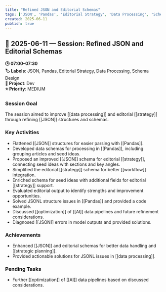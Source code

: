 ```yaml
---
title: "Refined JSON and Editorial Schemas"
tags: ['JSON', 'Pandas', 'Editorial Strategy', 'Data Processing', 'Schema Design']
created: 2025-06-11
publish: true
---
```


## 📅 2025-06-11 — Session: Refined JSON and Editorial Schemas

**🕒 07:00–07:30**  
**🏷️ Labels**: JSON, Pandas, Editorial Strategy, Data Processing, Schema Design  
**📂 Project**: Dev  
**⭐ Priority**: MEDIUM  


### Session Goal
The session aimed to improve [[data processing]] and editorial [[strategy]] through refining [[JSON]] structures and schemas.

### Key Activities
- Flattened [[JSON]] structures for easier parsing with [[Pandas]].
- Developed data schemas for processing in [[Pandas]], including grouping articles and seed ideas.
- Proposed an improved [[JSON]] schema for editorial [[strategy]], connecting seed ideas with sections and key angles.
- Simplified the editorial [[strategy]] schema for better [[workflow]] integration.
- Enriched schema for seed ideas with additional fields for editorial [[strategy]] support.
- Evaluated editorial output to identify strengths and improvement opportunities.
- Solved JSONL structure issues in [[Pandas]] and provided a code example.
- Discussed [[optimization]] of [[AI]] data pipelines and future refinement considerations.
- Diagnosed [[JSON]] errors in model outputs and provided solutions.

### Achievements
- Enhanced [[JSON]] and editorial schemas for better data handling and [[strategic planning]].
- Provided actionable solutions for JSONL issues in [[data processing]].

### Pending Tasks
- Further [[optimization]] of [[AI]] data pipelines based on discussed considerations.
